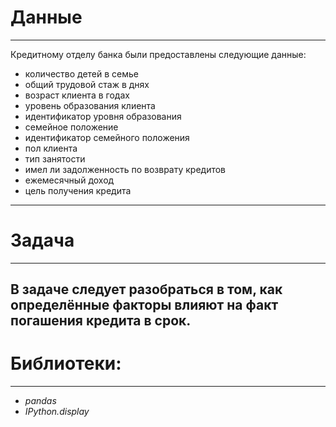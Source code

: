 # Данные
----------------------------------------
Кредитному отделу банка были предоставлены следующие данные:
- количество детей в семье
- общий трудовой стаж в днях
- возраст клиента в годах
- уровень образования клиента
- идентификатор уровня образования
- семейное положение
- идентификатор семейного положения
- пол клиента
- тип занятости
- имел ли задолженность по возврату кредитов
- ежемесячный доход
- цель получения кредита
----------------------------------------
# Задача
----------------------------------------
В задаче следует разобраться в том, как определённые факторы влияют на факт погашения кредита в срок.
----------------------------------------
# Библиотеки:
----------------------------------------
- *pandas*
- *IPython.display*
